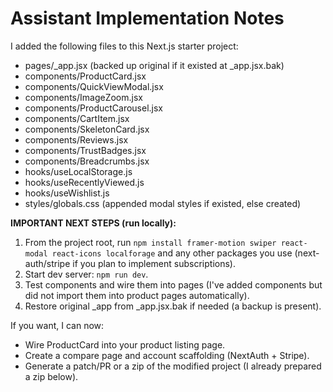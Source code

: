 # Assistant Implementation Notes

I added the following files to this Next.js starter project:

- pages/_app.jsx (backed up original if it existed at _app.jsx.bak)
- components/ProductCard.jsx
- components/QuickViewModal.jsx
- components/ImageZoom.jsx
- components/ProductCarousel.jsx
- components/CartItem.jsx
- components/SkeletonCard.jsx
- components/Reviews.jsx
- components/TrustBadges.jsx
- components/Breadcrumbs.jsx
- hooks/useLocalStorage.js
- hooks/useRecentlyViewed.js
- hooks/useWishlist.js
- styles/globals.css (appended modal styles if existed, else created)

**IMPORTANT NEXT STEPS (run locally):**
1. From the project root, run `npm install framer-motion swiper react-modal react-icons localforage` and any other packages you use (next-auth/stripe if you plan to implement subscriptions).
2. Start dev server: `npm run dev`.
3. Test components and wire them into pages (I've added components but did not import them into product pages automatically).
4. Restore original _app from _app.jsx.bak if needed (a backup is present).

If you want, I can now:
- Wire ProductCard into your product listing page.
- Create a compare page and account scaffolding (NextAuth + Stripe).
- Generate a patch/PR or a zip of the modified project (I already prepared a zip below).
